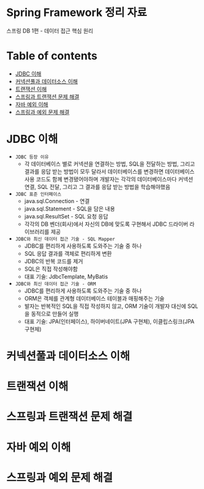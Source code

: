# Spring Framework 정리 자료
스프링 DB 1편 - 데이터 접근 핵심 원리

Table of contents
=================
<!--ts-->
   * [JDBC 이해](#JDBC-이해)
   * [커넥션풀과 데이터소스 이해](#커넥션풀과-데이터소스-이해)
   * [트랜잭션 이해](#트랜잭션-이해)
   * [스프링과 트랜잭션 문제 해결](#스프링과-트랜잭션-문제-해결)
   * [자바 예외 이해](#자바-예외-이해)
   * [스프링과 예외 문제 해결](#스프링과-예외-문제-해결)
<!--te-->

JDBC 이해
=======
- `JDBC 등장 이유`
  - 각 데이터베이스 별로 커넥션을 연결하는 방법, SQL을 전달하는 방법, 그리고 결과를 응답 받는 방법이 모두 달라서 데이터베이스를 변경하면 데이터베이스 사용 코드도 함께 변경됐어야하며 개발자는 각각의 데이터베이스마다 커넥션 연결, SQL 전달, 그리고 그 결과를 응답 받는 방법을 학습해야했음
- `JDBC 표준 인터페이스`
  - java.sql.Connection - 연결
  - java.sql.Statement - SQL을 담은 내용
  - java.sql.ResultSet - SQL 요청 응답
  - 각각의 DB 벤더(회사)에서 자신의 DB에 맞도록 구현해서 JDBC 드라이버 라이브러리를 제공
- `JDBC와 최신 데이터 접근 기술 - SQL Mapper`
  - JDBC를 편리하게 사용하도록 도와주는 기술 중 하나
  - SQL 응답 결과를 객체로 편리하게 변환
  - JDBC의 반복 코드를 제거
  - SQL은 직접 작성해야함
  - 대표 기술: JdbcTemplate, MyBatis
- `JDBC와 최신 데이터 접근 기술 - ORM`
  - JDBC를 편리하게 사용하도록 도와주는 기술 중 하나
  - ORM은 객체를 관계형 데이터베이스 테이블과 매핑해주는 기술
  - 발자는 반복적인 SQL을 직접 작성하지 않고, ORM 기술이 개발자 대신에 SQL을 동적으로 만들어 실행
  - 대표 기술: JPA(인터페이스), 하이버네이트(JPA 구현체), 이클립스링크(JPA 구현체)


커넥션풀과 데이터소스 이해
=======

트랜잭션 이해
=======

스프링과 트랜잭션 문제 해결
=======

자바 예외 이해
=======

스프링과 예외 문제 해결
=======
